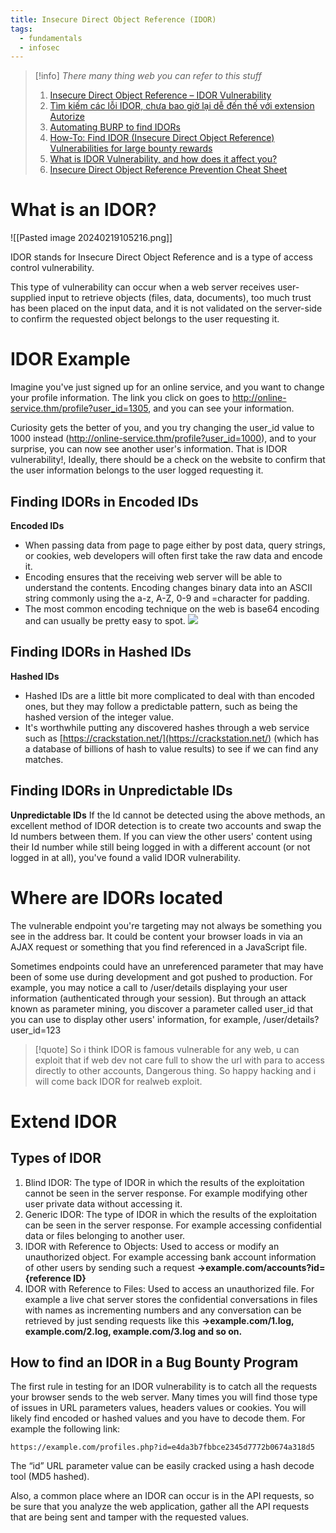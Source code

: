 ```yaml
---
title: Insecure Direct Object Reference (IDOR)
tags:
  - fundamentals
  - infosec
---
```

>[!info]
>*There many thing web you can refer to this stuff*
>1. [Insecure Direct Object Reference – IDOR Vulnerability](https://crashtest-security.com/insecure-direct-object-reference-idor/)
>1. [Tìm kiếm các lỗi IDOR, chưa bao giờ lại dễ đến thế với extension Autorize](https://viblo.asia/p/tim-kiem-cac-loi-idor-chua-bao-gio-lai-de-den-the-voi-extension-autorize-gDVK2z02KLj)
>2. [Automating BURP to find IDORs](https://medium.com/cyberverse/automating-burp-to-find-idors-2b3dbe9fa0b8)
>3. [How-To: Find IDOR (Insecure Direct Object Reference) Vulnerabilities for large bounty rewards](https://www.bugcrowd.com/blog/how-to-find-idor-insecure-direct-object-reference-vulnerabilities-for-large-bounty-rewards/)
>4. [What is IDOR Vulnerability, and how does it affect you?](https://infosecwriteups.com/what-is-idor-vulnerability-and-how-does-it-affect-you-85431d10f8fb)
>5. [Insecure Direct Object Reference Prevention Cheat Sheet](https://cheatsheetseries.owasp.org/cheatsheets/Insecure_Direct_Object_Reference_Prevention_Cheat_Sheet.html)

# What is an IDOR? 

![[Pasted image 20240219105216.png]]

IDOR stands for Insecure Direct Object Reference and is a type of access control vulnerability.

This type of vulnerability can occur when a web server receives user-supplied input to retrieve objects (files, data, documents), too much trust has been placed on the input data, and it is not validated on the server-side to confirm the requested object belongs to the user requesting it.

# IDOR Example

Imagine you've just signed up for an online service, and you want to change your profile information. The link you click on goes to http://online-service.thm/profile?user_id=1305, and you can see your information.

Curiosity gets the better of you, and you try changing the user_id value to 1000 instead (http://online-service.thm/profile?user_id=1000), and to your surprise, you can now see another user's information. That is IDOR vulnerability!, Ideally, there should be a check on the website to confirm that the user information belongs to the user logged requesting it.

## Finding IDORs in Encoded IDs

**Encoded IDs**
- When passing data from page to page either by post data, query strings, or cookies, web developers will often first take the raw data and encode it.
- Encoding ensures that the receiving web server will be able to understand the contents. Encoding changes binary data into an ASCII string commonly using the a-z, A-Z, 0-9 and =character for padding.
- The most common encoding technique on the web is base64 encoding and can usually be pretty easy to spot.
![](https://tryhackme-images.s3.amazonaws.com/user-uploads/5efe36fb68daf465530ca761/room-content/5f2cbe5c4ab4a274420bc9a9afc9202d.png)

## Finding IDORs in Hashed IDs

**Hashed IDs**
- Hashed IDs are a little bit more complicated to deal with than encoded ones, but they may follow a predictable pattern, such as being the hashed version of the integer value.
- It's worthwhile putting any discovered hashes through a web service such as [https://crackstation.net/](https://crackstation.net/) (which has a database of billions of hash to value results) to see if we can find any matches.

## Finding IDORs in Unpredictable IDs

**Unpredictable IDs**
If the Id cannot be detected using the above methods, an excellent method of IDOR detection is to create two accounts and swap the Id numbers between them. If you can view the other users' content using their Id number while still being logged in with a different account (or not logged in at all), you've found a valid IDOR vulnerability.

# Where are IDORs located
The vulnerable endpoint you're targeting may not always be something you see in the address bar. It could be content your browser loads in via an AJAX request or something that you find referenced in a JavaScript file. <br>

Sometimes endpoints could have an unreferenced parameter that may have been of some use during development and got pushed to production. For example, you may notice a call to /user/details displaying your user information (authenticated through your session). But through an attack known as parameter mining, you discover a parameter called user_id that you can use to display other users' information, for example, /user/details?user_id=123

>[!quote]
>So i think IDOR is famous vulnerable for any web, u can exploit that if web dev not care full to show the url with para to access directly to other accounts, Dangerous thing. So happy hacking and i will come back IDOR for realweb exploit.

# Extend IDOR 

## Types of IDOR
1. Blind IDOR: The type of IDOR in which the results of the exploitation cannot be seen in the server response. For example modifying other user private data without accessing it.
2. Generic IDOR: The type of IDOR in which the results of the exploitation can be seen in the server response. For example accessing confidential data or files belonging to another user.
3. IDOR with Reference to Objects: Used to access or modify an unauthorized object. For example accessing bank account information of other users by sending such a request **→example.com/accounts?id={reference ID}**
4. IDOR with Reference to Files: Used to access an unauthorized file. For example a live chat server stores the confidential conversations in files with names as incrementing numbers and any conversation can be retrieved by just sending requests like this **→example.com/1.log, example.com/2.log, example.com/3.log and so on.**

## How to find an IDOR in a Bug Bounty Program
The first rule in testing for an IDOR vulnerability is to catch all the requests your browser sends to the web server. Many times you will find those type of issues in URL parameters values, headers values or cookies. You will likely find encoded or hashed values and you have to decode them. For example the following link:

```http
https://example.com/profiles.php?id=e4da3b7fbbce2345d7772b0674a318d5
```

The “id” URL parameter value can be easily cracked using a hash decode tool (MD5 hashed).

Also, a common place where an IDOR can occur is in the API requests, so be sure that you analyze the web application, gather all the API requests that are being sent and tamper with the requested values.